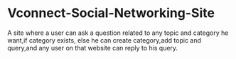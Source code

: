 # Vconnect-Social-Networking-Site
A site where a user can ask a question related to any topic and category he want,if category exists, else he can create category,add topic and query,and any user on that website can reply to his query.
